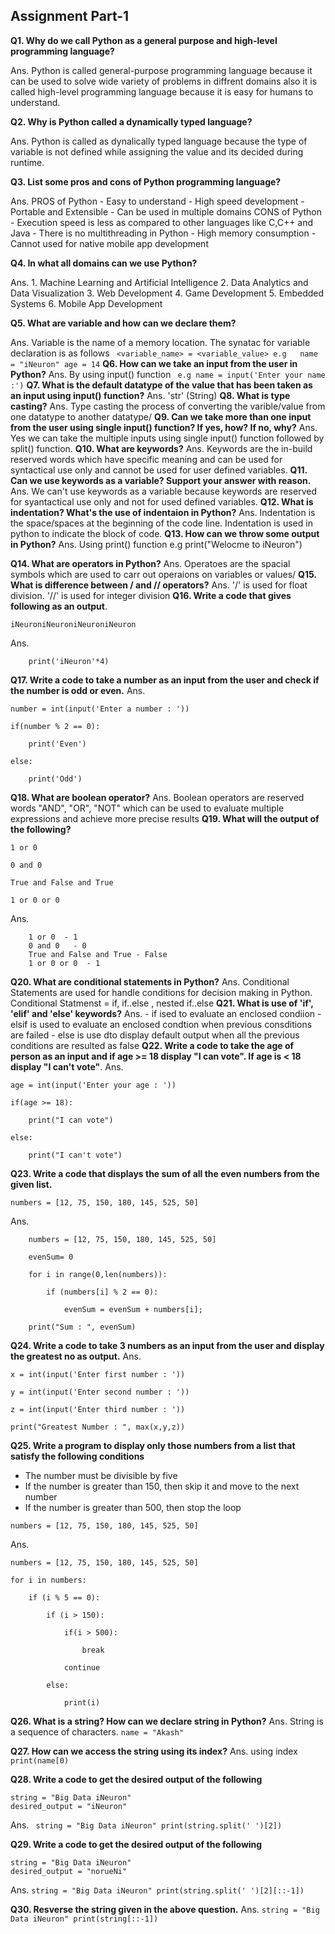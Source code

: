 ## Assignment Part-1
**Q1. Why do we call Python as a general purpose and high-level programming language?**

Ans. Python is called general-purpose programming language because it can be used to solve wide variety of problems in diffrent domains also it is called high-level programming language because it is easy for humans to understand.

**Q2. Why is Python called a dynamically typed language?**

Ans. Python is called as dynalically typed language because the type of variable is not defined while assigning the value and its decided during runtime.

**Q3. List some pros and cons of Python programming language?**

Ans. PROS of Python
        -  Easy to understand
        -  High speed development
        -  Portable and Extensible
        -  Can be used in multiple domains
     CONS of Python
        - Execution speed is less as compared to other languages like C,C++ and Java
        - There is no multithreading in Python
        - High memory consumption
        - Cannot used for native mobile app development

**Q4. In what all domains can we use Python?**

Ans. 1. Machine Learning and Artificial Intelligence
     2. Data Analytics and Data Visualization
     3. Web Development
     4. Game Development
     5. Embedded Systems
     6. Mobile App Development

**Q5. What are variable and how can we declare them?**

Ans. Variable is the name of a memory location. The synatac for variable declaration is as follows
     ``` <variable_name> = <variable_value>
    e.g   name = "iNeuron"
          age = 14```
**Q6. How can we take an input from the user in Python?**
Ans. By using input() function
   ``` e.g name = input('Enter your name :')```
**Q7. What is the default datatype of the value that has been taken as an input using input() function?**
Ans. 'str' (String)
**Q8. What is type casting?**
Ans. Type casting the process of converting the varible/value from one datatype to another datatype/
**Q9. Can we take more than one input from the user using single input() function? If yes, how? If no, why?**
Ans. Yes we can take the multiple inputs using single input() function followed by split() function.
**Q10. What are keywords?**
Ans. Keywords are the in-build  reserved words which have specific meaning and can be used for syntactical use only and cannot be used for user defined variables.
**Q11. Can we use keywords as a variable? Support your answer with reason.**
Ans. We can't use keywords as a variable because keywords are reserved for syantactical use only and not for used defined variables.
**Q12. What is indentation? What's the use of indentaion in Python?**
Ans. Indentation is the space/spaces at the beginning of the code line. Indentation is used in python to indicate the block of code.
**Q13. How can we throw some output in Python?**
Ans. Using print() function
   e.g print("Welocme to iNeuron")
   
   
**Q14. What are operators in Python?**
Ans. Operatoes are the spacial symbols which are used to carr out operaions on variables or values/
**Q15. What is difference between / and // operators?**
Ans.  '/' is used for float division. '//' is used for integer division
**Q16. Write a code that gives following as an output**.
```
iNeuroniNeuroniNeuroniNeuron
```
Ans.     
         
        
        print('iNeuron'*4)
        
        
**Q17. Write a code to take a number as an input from the user and check if the number is odd or even.**
Ans.    
    
    
    number = int(input('Enter a number : '))
    
    if(number % 2 == 0):
    
        print('Even')
        
    else:
    
        print('Odd')
        
    
**Q18. What are boolean operator?**
Ans. Boolean operators are reserved words "AND", "OR", "NOT" which can be used to evaluate multiple expressions and achieve more precise results
**Q19. What will the output of the following?**
```
1 or 0

0 and 0

True and False and True

1 or 0 or 0
```
Ans.    
         
        
        1 or 0  - 1
        0 and 0   - 0
        True and False and True - False
        1 or 0 or 0  - 1
        
**Q20. What are conditional statements in Python?**
Ans. Conditional Statements are used for handle conditions for decision making in Python. 
     Conditional Statmenst = if, if..else , nested if..else 
**Q21. What is use of 'if', 'elif' and 'else' keywords?**
Ans. - if ised to evaluate an enclosed condiion
     - elsif is used to evaluate an enclosed condtion when previous consditions are failed
     - else is use dto display default output when all the previous conditions are resulted as false
**Q22. Write a code to take the age of person as an input and if age >= 18 display "I can vote". If age is < 18 display "I can't vote"**.
Ans.
    
    age = int(input('Enter your age : '))
    
    if(age >= 18):
    
        print("I can vote")
        
    else:
    
        print("I can't vote")
        
    
**Q23. Write a code that displays the sum of all the even numbers from the given list.**
```
numbers = [12, 75, 150, 180, 145, 525, 50]
```
Ans. 
        
        numbers = [12, 75, 150, 180, 145, 525, 50]
        
        evenSum= 0
        
        for i in range(0,len(numbers)):
        
            if (numbers[i] % 2 == 0):
            
                evenSum = evenSum + numbers[i];
                
        print("Sum : ", evenSum)
        
        
        
        
**Q24. Write a code to take 3 numbers as an input from the user and display the greatest no as output.**
Ans. 
    
    x = int(input('Enter first number : '))
    
    y = int(input('Enter second number : '))
    
    z = int(input('Enter third number : '))
    
    print("Greatest Number : ", max(x,y,z))
    
    
    
    
**Q25. Write a program to display only those numbers from a list that satisfy the following conditions**
- The number must be divisible by five
- If the number is greater than 150, then skip it and move to the next number
- If the number is greater than 500, then stop the loop
```
numbers = [12, 75, 150, 180, 145, 525, 50]
```
Ans.
    
    numbers = [12, 75, 150, 180, 145, 525, 50]
    
    for i in numbers:
    
        if (i % 5 == 0):
        
            if (i > 150):
            
                if(i > 500):
                
                    break
                    
                continue
                
            else:
            
                print(i)
                
**Q26. What is a string? How can we declare string in Python?**
Ans. String is a sequence of characters.
     ```name = "Akash"```

**Q27. How can we access the string using its index?**
Ans. using index
     ```print(name[0)```

**Q28. Write a code to get the desired output of the following**
```
string = "Big Data iNeuron"
desired_output = "iNeuron"
```
Ans.    ``` string = "Big Data iNeuron"
	 print(string.split(' ')[2])```

**Q29. Write a code to get the desired output of the following**
```
string = "Big Data iNeuron"
desired_output = "norueNi"
```
Ans. 
	 ```string = "Big Data iNeuron"
	 print(string.split(' ')[2][::-1])```

**Q30. Resverse the string given in the above question.**
Ans. 
		```string = "Big Data iNeuron"
		print(string[::-1])```

     
